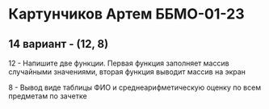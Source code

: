 # Картунчиков Артем ББМО-01-23
## 14 вариант - (12, 8)

12 - Напишите две функции. Первая функция заполняет массив случайными значениями, вторая функция выводит массив на экран

8 - Вывод виде таблицы ФИО и среднеарифметическую оценку по всем предметам по зачетке